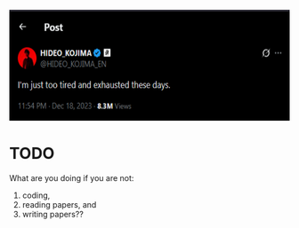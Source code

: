 <p align="center">
<img width="600" height="200" src="https://github.com/yimingsu01/yimingsu01.github.io/blob/main/hideo_kojima_tired.png" alt=”my banner”>
</p>

# TODO
What are you doing if you are not:
1. coding,
2. reading papers, and
3. writing papers??

